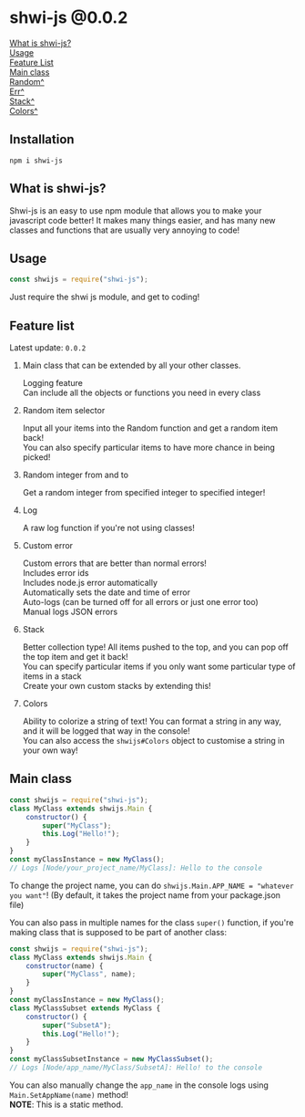 # shwi-js @0.0.2

[What is shwi-js?](#what-is-shwi-js) \
[Usage](#usage) \
[Feature List](#feature-list) \
[Main class](#main-class) \
[Random^](./Functions/Random.md) \
[Err^](./Utils/Err.md) \
[Stack^](./Stack/Stack.md) \
[Colors^](./Props/Color.md)

## Installation

```
npm i shwi-js
```

## What is shwi-js?

Shwi-js is an easy to use npm module that allows you to make your javascript code better! It makes many things easier, and has many new classes and functions that are usually very annoying to code!

## Usage

```js
const shwijs = require("shwi-js");
```

Just require the shwi js module, and get to coding!

## Feature list

Latest update: `0.0.2`

1. Main class that can be extended by all your other classes.

   Logging feature \
   Can include all the objects or functions you need in every class

2. Random item selector

   Input all your items into the Random function and get a random item back! \
   You can also specify particular items to have more chance in being picked!

3. Random integer from and to

   Get a random integer from specified integer to specified integer!

4. Log

   A raw log function if you're not using classes!

5. Custom error

   Custom errors that are better than normal errors! \
   Includes error ids \
   Includes node.js error automatically \
   Automatically sets the date and time of error \
   Auto-logs (can be turned off for all errors or just one error too) \
   Manual logs
   JSON errors

6. Stack

   Better collection type! All items pushed to the top, and you can pop off the top item and get it back! \
   You can specify particular items if you only want some particular type of items in a stack \
   Create your own custom stacks by extending this!

7. Colors

   Ability to colorize a string of text! You can format a string in any way, and it will be logged that way in the console! \
   You can also access the `shwijs#Colors` object to customise a string in your own way!

## Main class

```js
const shwijs = require("shwi-js");
class MyClass extends shwijs.Main {
	constructor() {
		super("MyClass");
		this.Log("Hello!");
	}
}
const myClassInstance = new MyClass();
// Logs [Node/your_project_name/MyClass]: Hello to the console
```

To change the project name, you can do `shwijs.Main.APP_NAME = "whatever you want"`!
(By default, it takes the project name from your package.json file)

You can also pass in multiple names for the class `super()` function, if you're making class that is supposed to be part of another class:

```js
const shwijs = require("shwi-js");
class MyClass extends shwijs.Main {
	constructor(name) {
		super("MyClass", name);
	}
}
const myClassInstance = new MyClass();
class MyClassSubset extends MyClass {
	constructor() {
		super("SubsetA");
		this.Log("Hello!");
	}
}
const myClassSubsetInstance = new MyClassSubset();
// Logs [Node/app_name/MyClass/SubsetA]: Hello! to the console
```

You can also manually change the `app_name` in the console logs using `Main.SetAppName(name)` method! \
**NOTE**: This is a static method.
